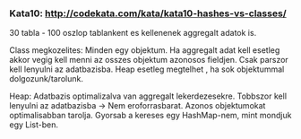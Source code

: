 ### Kata10: http://codekata.com/kata/kata10-hashes-vs-classes/

30 tabla - 100 oszlop tablankent es kellenenek aggregalt adatok is.

Class megkozelites:
Minden egy objektum. Ha aggregalt adat kell esetleg akkor vegig kell menni az 
osszes objektum azonosos fieldjen. Csak parszor kell lenyulni az adatbazisba.
Heap esetleg megtelhet , ha sok objektummal dolgozunk/tarolunk.

Heap:
Adatbazis optimalizalva van aggregalt lekerdezesekre. Tobbszor kell 
lenyulni az adatbazisba -> Nem eroforrasbarat.
Azonos objektumokat optimalisabban tarolja. 
Gyorsab a kereses egy HashMap-nem, mint mondjuk egy List-ben.
